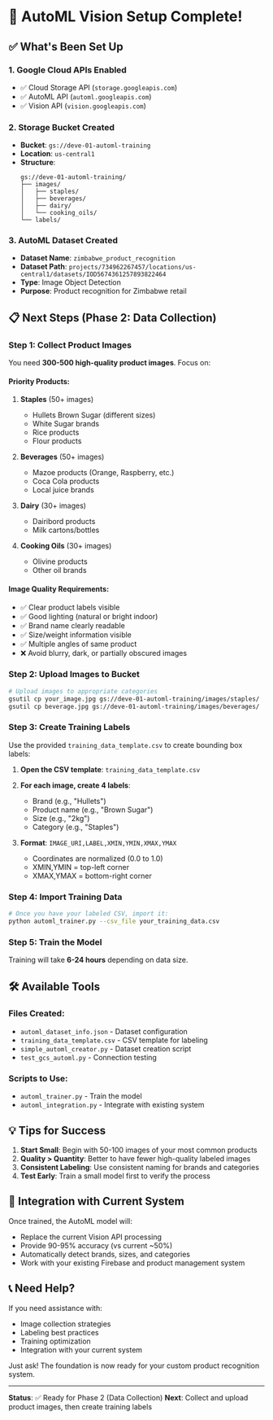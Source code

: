 # 🚀 AutoML Vision Setup Complete!

## ✅ What's Been Set Up

### 1. **Google Cloud APIs Enabled**
- ✅ Cloud Storage API (`storage.googleapis.com`)
- ✅ AutoML API (`automl.googleapis.com`) 
- ✅ Vision API (`vision.googleapis.com`)

### 2. **Storage Bucket Created**
- **Bucket**: `gs://deve-01-automl-training`
- **Location**: `us-central1`
- **Structure**:
  ```
  gs://deve-01-automl-training/
  ├── images/
  │   ├── staples/
  │   ├── beverages/
  │   ├── dairy/
  │   └── cooking_oils/
  └── labels/
  ```

### 3. **AutoML Dataset Created**
- **Dataset Name**: `zimbabwe_product_recognition`
- **Dataset Path**: `projects/734962267457/locations/us-central1/datasets/IOD5674361257893822464`
- **Type**: Image Object Detection
- **Purpose**: Product recognition for Zimbabwe retail

## 📋 Next Steps (Phase 2: Data Collection)

### Step 1: Collect Product Images
You need **300-500 high-quality product images**. Focus on:

#### **Priority Products**:
1. **Staples** (50+ images)
   - Hullets Brown Sugar (different sizes)
   - White Sugar brands
   - Rice products
   - Flour products

2. **Beverages** (50+ images)
   - Mazoe products (Orange, Raspberry, etc.)
   - Coca Cola products
   - Local juice brands

3. **Dairy** (30+ images)
   - Dairibord products
   - Milk cartons/bottles

4. **Cooking Oils** (30+ images)
   - Olivine products
   - Other oil brands

#### **Image Quality Requirements**:
- ✅ Clear product labels visible
- ✅ Good lighting (natural or bright indoor)
- ✅ Brand name clearly readable
- ✅ Size/weight information visible
- ✅ Multiple angles of same product
- ❌ Avoid blurry, dark, or partially obscured images

### Step 2: Upload Images to Bucket
```bash
# Upload images to appropriate categories
gsutil cp your_image.jpg gs://deve-01-automl-training/images/staples/
gsutil cp beverage.jpg gs://deve-01-automl-training/images/beverages/
```

### Step 3: Create Training Labels
Use the provided `training_data_template.csv` to create bounding box labels:

1. **Open the CSV template**: `training_data_template.csv`
2. **For each image, create 4 labels**:
   - Brand (e.g., "Hullets")
   - Product name (e.g., "Brown Sugar")
   - Size (e.g., "2kg")
   - Category (e.g., "Staples")

3. **Format**: `IMAGE_URI,LABEL,XMIN,YMIN,XMAX,YMAX`
   - Coordinates are normalized (0.0 to 1.0)
   - XMIN,YMIN = top-left corner
   - XMAX,YMAX = bottom-right corner

### Step 4: Import Training Data
```bash
# Once you have your labeled CSV, import it:
python automl_trainer.py --csv_file your_training_data.csv
```

### Step 5: Train the Model
Training will take **6-24 hours** depending on data size.

## 🛠️ Available Tools

### Files Created:
- `automl_dataset_info.json` - Dataset configuration
- `training_data_template.csv` - CSV template for labeling
- `simple_automl_creator.py` - Dataset creation script
- `test_gcs_automl.py` - Connection testing

### Scripts to Use:
- `automl_trainer.py` - Train the model
- `automl_integration.py` - Integrate with existing system

## 💡 Tips for Success

1. **Start Small**: Begin with 50-100 images of your most common products
2. **Quality > Quantity**: Better to have fewer high-quality labeled images
3. **Consistent Labeling**: Use consistent naming for brands and categories
4. **Test Early**: Train a small model first to verify the process

## 🔗 Integration with Current System

Once trained, the AutoML model will:
- Replace the current Vision API processing
- Provide 90-95% accuracy (vs current ~50%)
- Automatically detect brands, sizes, and categories
- Work with your existing Firebase and product management system

## 📞 Need Help?

If you need assistance with:
- Image collection strategies
- Labeling best practices  
- Training optimization
- Integration with your current system

Just ask! The foundation is now ready for your custom product recognition system.

---
**Status**: ✅ Ready for Phase 2 (Data Collection)
**Next**: Collect and upload product images, then create training labels
